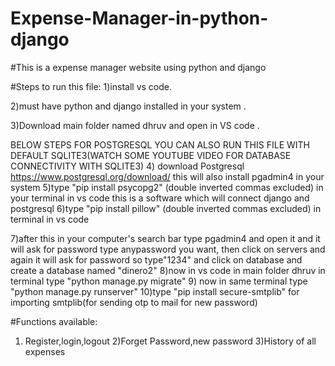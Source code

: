 # Expense-Manager-in-python-django

#This is a expense manager website using python and django

#Steps to run this file:
1)install vs code.

2)must have python and django installed in your system .

3)Download main folder named dhruv and open in VS code .

BELOW STEPS FOR POSTGRESQL YOU CAN ALSO RUN THIS FILE WITH DEFAULT SQLITE3(WATCH SOME YOUTUBE VIDEO FOR DATABASE CONNECTIVITY WITH SQLITE3)
4) download Postgresql https://www.postgresql.org/download/ this will also install pgadmin4 in your system
5)type "pip install psycopg2" (double inverted commas excluded) in your terminal in vs code this is a software which will connect django and postgresql
6)type "pip install pillow" (double inverted commas excluded) in terminal in vs code

7)after this in your computer's search bar type pgadmin4 and open it and it will ask for password type anypassword you want, then click on servers and again it will ask for password so type"1234" 
  and click on database and create a database named "dinero2" 
8)now in vs code in main folder dhruv in terminal type "python manage.py migrate"
9) now in same terminal type "python manage.py runserver"
10)type "pip install secure-smtplib" for importing smtplib(for sending otp to mail for new password)

#Functions available:
1) Register,login,logout
2)Forget Password,new password
3)History of all expenses



